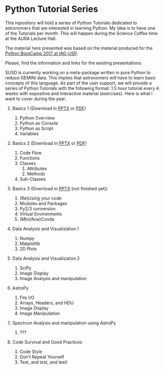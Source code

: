 # Python Tutorial Series

This repository will hold a series of Python Tutorials dedicated to astronomers that are interested in learning Python. My idea is to have one of the Tutorials per month. This will happen during the Science Coffee time at the AURA Lecture Hall.

The material here presented was based on the material produced for the [Python BootCamp 2017 at IAG-USP](https://github.com/b1quint/PythonBootcamp2017).

Please, find the information and links for the existing presentations:

SUSD is currently working on a meta-package written in pure Python to reduce GEMINI data. This implies that astronomers will have to learn basic concepts of this language. As part of the user support, we will provide a series of Python Tutorials with the following format: 1.5 hour tutorial every 4 weeks with expositive and interactive material (exercises). Here is what I want to cover during the year:

1. Basics 1 (Download in [PPTX](https://github.com/b1quint/Python-Tutorial-Series/raw/master/Presentations/PTS2019_Basics_I.pptx) or [PDF](https://github.com/b1quint/Python-Tutorial-Series/raw/master/Presentations%20(PDFs)/PTS2019_Basics_I.pdf))
    1.  Python Overview
    2.  Python as Console
    3.  Python as Script
    4.  Variables

2. Basics 2 (Download in [PPTX](https://github.com/b1quint/Python-Tutorial-Series/raw/master/Presentations/PTS2019_Basics_II.pptx) or [PDF](https://github.com/b1quint/Python-Tutorial-Series/raw/master/Presentations%20(PDFs)/PTS2019_Basics_II.pdf))
    1.  Code Flow
    2.  Functions
    3. Classes
        1. Attributes
        2. Methods
    4. Sub-Classes

3. Basics 3 (Download in [PPTX](https://github.com/b1quint/Python-Tutorial-Series/raw/master/Presentations/PTS2019_Basics_III.pptx) (not finished yet)) 
    1.  (Re)Using your code 
    2.  Modules and Packages
    3.  Py2/3 conversion
    4.  Virtual Environments
    5.  (Mini/Ana)Conda

4. Data Analysis and Visualization 1
    1.  Numpy
    2.  Matplotlib 
    3.  2D Plots

5. Data Analysis and Visualization 2
    1.  SciPy 
    2.  Image Display
    3.  Image Analysis and manipulation 

6. AstroPy
    1.  Fits I/O
    2.  Arrays, Headers, and HDU
    3.  Image Display 
    4.  Image Manipulation

7. Spectrum Analysis and manipulation using AstroPy
    1.  ???

8. Code Survival and Good Practices
    1.  Code Style
    2.  Don't Repeat Yourself
    3.  Test, and test, and test!
